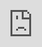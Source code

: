 ```yaml
---
layout: post2
title: 'El emotivo regreso del Indio Olivera a Peñarol, el abrazo con Diego Aguirre y el regalo que recibió'
description: 'Walter Indio Olivera regresó este sábado a las instalaciones de Peñarol, tras recuperarse de una enfermedad'
category: noticias
image: 'https://media.elobservador.com.uy/p/408c39e9e74d090db9a03eb27f623380/adjuntos/362/imagenes/100/511/0100511998/1000x0/smart/indiojpg.jpg'
date: 2024-06-22T13:42:00:00 +2:00:00
date_es: '22 de junio  2024 - 13:42hs'
---
```


<html>
<img style='width: 100%' src='{{ page.image | prepend: base.url }}'>
<p><a href="https://www.elobservador.com.uy/futbol/de-100-sale-uno-el-indio-olivera-conto-como-es-su-recuperacion-y-que-es-lo-que-mas-extrana-n5946610" rel="follow" target="_blank">Walter <strong>Indio Olivera</strong></a> regresó este sábado a las instalaciones de Los Aromos, la concentración de <a class="agrupador" href="https://www.elobservador.com.uy/club-atletico-penarol-a42904" rel="42904">Peñarol</a>, donde se reencontró con el técnico <a class="agrupador" href="https://www.elobservador.com.uy/tag/diego-aguirre" rel="47374">Diego Aguirre</a>, con los funcionarios y con los futbolistas. El histórico exfutbolista del club y actual director de relaciones institucionales, se recuperó de una neumonía que se agravó por una bacteria y lo mantuvo un largo tiempo en un CTI.</p><p>"Bienvenido a tu casa", le dijo Aguirre, que le dio un emotivo abrazo al <a class="agrupador" href="https://www.elobservador.com.uy/indio-olivera-a47421" rel="47421">Indio Olivera</a>.</p><p>Luego, saludó a los funcionarios y a los jugadores, con abrazos y besos. </p><h2>El regalo que recibió el Indio Olivera</h2><p>Olivera bromeó con el color de pelo del brasileño Babi y <a class="agrupador" href="https://www.elobservador.com.uy/tag/maximiliano-olivera" rel="56939">Maximiliano Olivera</a> le regaló un gorro negro con las letras CAP amarillas.</p><p> Después, entrevistado por el área de comunicación del club, expresó: "Volver a vivir otra vez, estar con todos los muchachos es algo que no puedo creer, en el momento de mi enfermedad no me daba cuenta, pero después de salir pensaba que no iba a volver nunca más, pero no, todo lo contrario, estoy acá, sano y bien, con alguna pequeña cosa en el cuerpo pero lo vamos a solucionar siempre".</p><p>El Indio agregó: "En Peñarol no se puede dar un paso atrás, hay que dar el paso adelante siempre, lo mismo para los jugadores".</p><iframe allow="autoplay; fullscreen; picture-in-picture" allowfullscreen="" data-td-src-property="https://geo.dailymotion.com/player/xrvv4.html?video=x90rqn2" frameborder="0" height="100%" src="https://geo.dailymotion.com/player/xrvv4.html?video=x90rqn2" style="width:100%;height:100%;position:absolute;left:0;top:0;overflow:hidden;" width="100%"></iframe><div style='height: 30px;'><p></p>
<div style='height: 300px;'></div>
</html>
